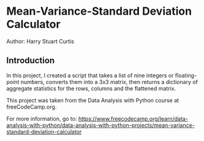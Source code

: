 # Mean-Variance-Standard Deviation Calculator

Author: Harry Stuart Curtis

## Introduction

In this project, I created a script that takes a list of nine integers or floating-point numbers, converts them into a 3x3 matrix, then returns a dictionary of aggregate statistics for the rows, columns and the flattened matrix.

This project was taken from the Data Analysis with Python course at freeCodeCamp.org.

For more information, go to: https://www.freecodecamp.org/learn/data-analysis-with-python/data-analysis-with-python-projects/mean-variance-standard-deviation-calculator 

